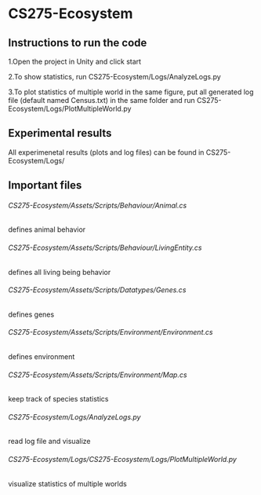 # CS275-Ecosystem
## Instructions to run the code
1.Open the project in Unity and click start

2.To show statistics, run CS275-Ecosystem/Logs/AnalyzeLogs.py

3.To plot statistics of multiple world in the same figure, put all generated log file (default named Census.txt) in the same folder and run CS275-Ecosystem/Logs/PlotMultipleWorld.py

## Experimental results
All experimenetal results (plots and log files) can be found in CS275-Ecosystem/Logs/

## Important files
###### CS275-Ecosystem/Assets/Scripts/Behaviour/Animal.cs
defines animal behavior
###### CS275-Ecosystem/Assets/Scripts/Behaviour/LivingEntity.cs
defines all living being behavior
###### CS275-Ecosystem/Assets/Scripts/Datatypes/Genes.cs
defines genes
###### CS275-Ecosystem/Assets/Scripts/Environment/Environment.cs
defines environment
###### CS275-Ecosystem/Assets/Scripts/Environment/Map.cs
keep track of species statistics
###### CS275-Ecosystem/Logs/AnalyzeLogs.py
read log file and visualize
###### CS275-Ecosystem/Logs/CS275-Ecosystem/Logs/PlotMultipleWorld.py
visualize statistics of multiple worlds
